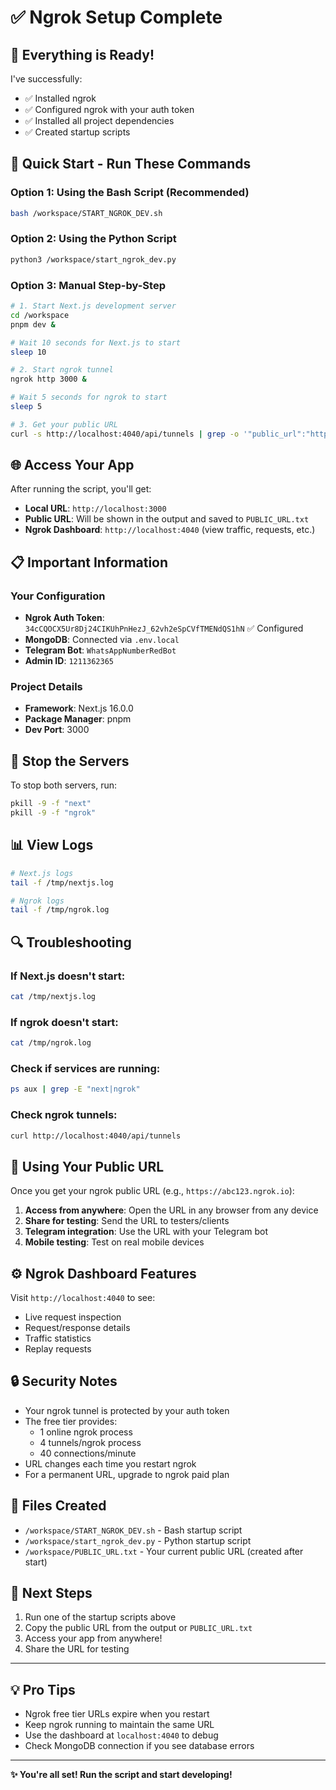 # ✅ Ngrok Setup Complete

## 🎉 Everything is Ready!

I've successfully:
- ✅ Installed ngrok
- ✅ Configured ngrok with your auth token
- ✅ Installed all project dependencies
- ✅ Created startup scripts

## 🚀 Quick Start - Run These Commands

### Option 1: Using the Bash Script (Recommended)

```bash
bash /workspace/START_NGROK_DEV.sh
```

### Option 2: Using the Python Script

```bash
python3 /workspace/start_ngrok_dev.py
```

### Option 3: Manual Step-by-Step

```bash
# 1. Start Next.js development server
cd /workspace
pnpm dev &

# Wait 10 seconds for Next.js to start
sleep 10

# 2. Start ngrok tunnel
ngrok http 3000 &

# Wait 5 seconds for ngrok to start
sleep 5

# 3. Get your public URL
curl -s http://localhost:4040/api/tunnels | grep -o '"public_url":"https://[^"]*' | head -1
```

## 🌐 Access Your App

After running the script, you'll get:

- **Local URL**: `http://localhost:3000`
- **Public URL**: Will be shown in the output and saved to `PUBLIC_URL.txt`
- **Ngrok Dashboard**: `http://localhost:4040` (view traffic, requests, etc.)

## 📋 Important Information

### Your Configuration

- **Ngrok Auth Token**: `34cCQOCX5Ur8Dj24CIKUhPnHezJ_62vh2eSpCVfTMENdQS1hN` ✅ Configured
- **MongoDB**: Connected via `.env.local`
- **Telegram Bot**: `WhatsAppNumberRedBot`
- **Admin ID**: `1211362365`

### Project Details

- **Framework**: Next.js 16.0.0
- **Package Manager**: pnpm
- **Dev Port**: 3000

## 🛑 Stop the Servers

To stop both servers, run:

```bash
pkill -9 -f "next"
pkill -9 -f "ngrok"
```

## 📊 View Logs

```bash
# Next.js logs
tail -f /tmp/nextjs.log

# Ngrok logs
tail -f /tmp/ngrok.log
```

## 🔍 Troubleshooting

### If Next.js doesn't start:
```bash
cat /tmp/nextjs.log
```

### If ngrok doesn't start:
```bash
cat /tmp/ngrok.log
```

### Check if services are running:
```bash
ps aux | grep -E "next|ngrok"
```

### Check ngrok tunnels:
```bash
curl http://localhost:4040/api/tunnels
```

## 📱 Using Your Public URL

Once you get your ngrok public URL (e.g., `https://abc123.ngrok.io`):

1. **Access from anywhere**: Open the URL in any browser from any device
2. **Share for testing**: Send the URL to testers/clients
3. **Telegram integration**: Use the URL with your Telegram bot
4. **Mobile testing**: Test on real mobile devices

## ⚙️ Ngrok Dashboard Features

Visit `http://localhost:4040` to see:
- Live request inspection
- Request/response details
- Traffic statistics
- Replay requests

## 🔒 Security Notes

- Your ngrok tunnel is protected by your auth token
- The free tier provides:
  - 1 online ngrok process
  - 4 tunnels/ngrok process
  - 40 connections/minute
- URL changes each time you restart ngrok
- For a permanent URL, upgrade to ngrok paid plan

## 📂 Files Created

- `/workspace/START_NGROK_DEV.sh` - Bash startup script
- `/workspace/start_ngrok_dev.py` - Python startup script
- `/workspace/PUBLIC_URL.txt` - Your current public URL (created after start)

## 🎯 Next Steps

1. Run one of the startup scripts above
2. Copy the public URL from the output or `PUBLIC_URL.txt`
3. Access your app from anywhere!
4. Share the URL for testing

---

## 💡 Pro Tips

- Ngrok free tier URLs expire when you restart
- Keep ngrok running to maintain the same URL
- Use the dashboard at `localhost:4040` to debug
- Check MongoDB connection if you see database errors

---

**✨ You're all set! Run the script and start developing!**
